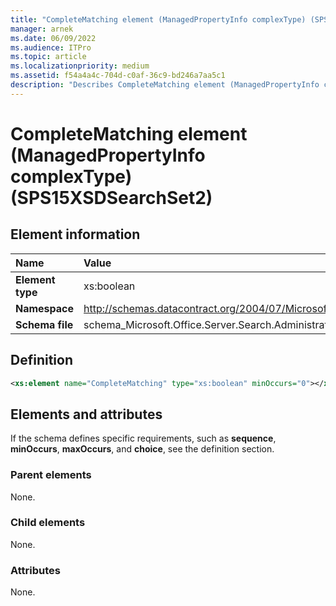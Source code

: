 ```yaml
---
title: "CompleteMatching element (ManagedPropertyInfo complexType) (SPS15XSDSearchSet2)"
manager: arnek
ms.date: 06/09/2022
ms.audience: ITPro
ms.topic: article
ms.localizationpriority: medium
ms.assetid: f54a4a4c-704d-c0af-36c9-bd246a7aa5c1
description: "Describes CompleteMatching element (ManagedPropertyInfo complexType), including basic definition, elements and attributes, and parent and child elements."
---
```


# CompleteMatching element (ManagedPropertyInfo complexType) (SPS15XSDSearchSet2)



## Element information

| Name | Value |
|:-----|:-----|
|**Element type** <br/> |xs:boolean  <br/> |
|**Namespace** <br/> |http://schemas.datacontract.org/2004/07/Microsoft.Office.Server.Search.Administration  <br/> |
|**Schema file** <br/> |schema_Microsoft.Office.Server.Search.Administration.xsd  <br/> |

## Definition

```XML
<xs:element name="CompleteMatching" type="xs:boolean" minOccurs="0"></xs:element>

```

## Elements and attributes

If the schema defines specific requirements, such as **sequence**, **minOccurs**, **maxOccurs**, and **choice**, see the definition section.

### Parent elements

None.

### Child elements

None.

### Attributes

None.
